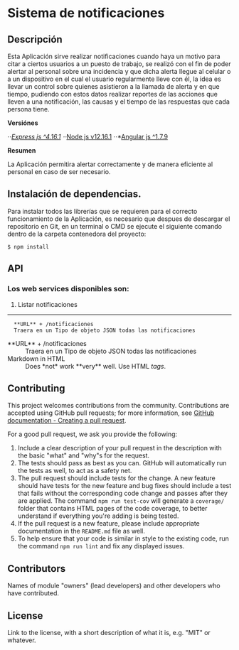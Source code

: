# Sistema de notificaciones

## Descripción

Esta Aplicación sirve realizar notificaciones cuando haya un motivo para citar a ciertos usuarios a un puesto de trabajo,
se realizó con el fin de poder alertar al personal sobre una incidencia y que dicha alerta llegue al celular o a un dispositivo
en el cual el usuario regularmente lleve con él, la idea es llevar un control sobre quienes asistieron a la llamada de alerta y en que tiempo,
pudiendo con estos datos realizar reportes de las acciones que lleven a una notificación, las causas y el tiempo de las respuestas que cada persona
tiene.

**Versiónes**

⋅⋅*[Express js ^4.16.1](https://expressjs.com/es/)
⋅⋅*[Node js v12.16.1](https://nodejs.org/en/)
⋅⋅*[Angular js ^1.7.9](https://code.angularjs.org/1.7.9/docs/api)

**Resumen**

La Aplicación permitira alertar correctamente y de manera eficiente al personal en caso de ser necesario.


## Instalación de dependencias.

Para instalar todos las librerías que se requieren para el correcto funcionamiento de la Aplicación, es necesario que despues de descargar el repositorio en Git, en un terminal o CMD se ejecute el siguiente comando dentro de la carpeta contenedora del proyecto:

```
$ npm install
```

## API

### Los web services disponibles son:

1. Listar notificaciones

---
```
  **URL** + /notificaciones
  Traera en un Tipo de objeto JSON todas las notificaciones
```
<dl>
  <dt>**URL** + /notificaciones</dt>
  <dd>Traera en un Tipo de objeto JSON todas las notificaciones</dd>

  <dt>Markdown in HTML</dt>
  <dd>Does *not* work **very** well. Use HTML <em>tags</em>.</dd>
</dl>


## Contributing

This project welcomes contributions from the community. Contributions are
accepted using GitHub pull requests; for more information, see
[GitHub documentation - Creating a pull request](https://help.github.com/articles/creating-a-pull-request/).

For a good pull request, we ask you provide the following:

1. Include a clear description of your pull request in the description
   with the basic "what" and "why"s for the request.
2. The tests should pass as best as you can. GitHub will automatically run
   the tests as well, to act as a safety net.
3. The pull request should include tests for the change. A new feature should
   have tests for the new feature and bug fixes should include a test that fails
   without the corresponding code change and passes after they are applied.
   The command `npm run test-cov` will generate a `coverage/` folder that
   contains HTML pages of the code coverage, to better understand if everything
   you're adding is being tested.
4. If the pull request is a new feature, please include appropriate documentation
   in the `README.md` file as well.
5. To help ensure that your code is similar in style to the existing code,
   run the command `npm run lint` and fix any displayed issues.

## Contributors

Names of module "owners" (lead developers) and other developers who
have contributed.

## License

Link to the license, with a short description of what it is,
e.g. "MIT" or whatever.  
